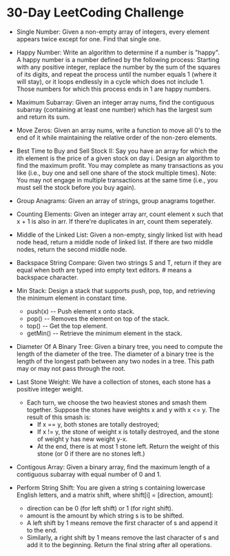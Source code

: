 # 30-Day LeetCoding Challenge

- Single Number: Given a non-empty array of integers, every element appears twice except for one. Find that single one.

- Happy Number: Write an algorithm to determine if a number is "happy". A happy number is a number defined by the following process: Starting with any positive integer, replace the number by the sum of the squares of its digits, and repeat the process until the number equals 1 (where it will stay), or it loops endlessly in a cycle which does not include 1. Those numbers for which this process ends in 1 are happy numbers.

- Maximum Subarray: Given an integer array nums, find the contiguous subarray (containing at least one number) which has the largest sum and return its sum.

- Move Zeros: Given an array nums, write a function to move all 0's to the end of it while maintaining the relative order of the non-zero elements.

- Best Time to Buy and Sell Stock II: Say you have an array for which the ith element is the price of a given stock on day i. Design an algorithm to find the maximum profit. You may complete as many transactions as you like (i.e., buy one and sell one share of the stock multiple times). Note: You may not engage in multiple transactions at the same time (i.e., you must sell the stock before you buy again).

- Group Anagrams: Given an array of strings, group anagrams together.

- Counting Elements: Given an integer array arr, count element x such that x + 1 is also in arr. If there're duplicates in arr, count them seperately.

- Middle of the Linked List: Given a non-empty, singly linked list with head node head, return a middle node of linked list. If there are two middle nodes, return the second middle node.

- Backspace String Compare: Given two strings S and T, return if they are equal when both are typed into empty text editors. # means a backspace character.

- Min Stack: Design a stack that supports push, pop, top, and retrieving the minimum element in constant time.
	- push(x) -- Push element x onto stack.
	- pop() -- Removes the element on top of the stack.
	- top() -- Get the top element.
	- getMin() -- Retrieve the minimum element in the stack.

- Diameter Of A Binary Tree: Given a binary tree, you need to compute the length of the diameter of the tree. The diameter of a binary tree is the length of the longest path between any two nodes in a tree. This path may or may not pass through the root.

- Last Stone Weight: We have a collection of stones, each stone has a positive integer weight.

	- Each turn, we choose the two heaviest stones and smash them together.  Suppose the stones have weights x and y with x <= y.  The result of this smash is:
		- If x == y, both stones are totally destroyed;
		- If x != y, the stone of weight x is totally destroyed, and the stone of weight y has new weight y-x.
		- At the end, there is at most 1 stone left.  Return the weight of this stone (or 0 if there are no stones left.)

- Contigous Array: Given a binary array, find the maximum length of a contiguous subarray with equal number of 0 and 1.

- Perform String Shift: You are given a string s containing lowercase English letters, and a matrix shift, where shift[i] = [direction, amount]:
	- direction can be 0 (for left shift) or 1 (for right shift). 
	- amount is the amount by which string s is to be shifted.
	- A left shift by 1 means remove the first character of s and append it to the end.
	- Similarly, a right shift by 1 means remove the last character of s and add it to the beginning.
	Return the final string after all operations.